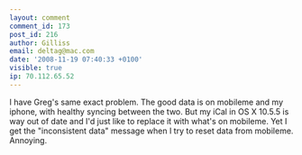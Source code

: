 ```yaml
---
layout: comment
comment_id: 173
post_id: 216
author: Gilliss
email: deltag@mac.com
date: '2008-11-19 07:40:33 +0100'
visible: true
ip: 70.112.65.52
---
```

I have Greg's same exact problem.  The good data is on mobileme and my iphone, with healthy syncing between the two.  But my iCal in OS X 10.5.5 is way out of date and I'd just like to replace it with what's on mobileme.  Yet I get the "inconsistent data" message when I try to reset data from mobileme.  Annoying.

